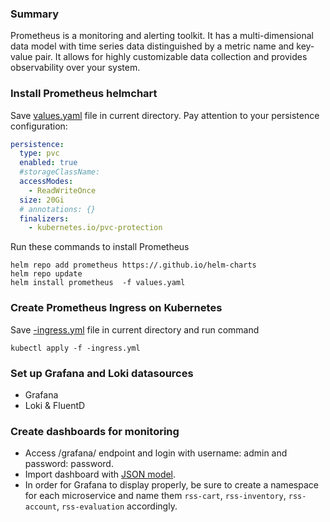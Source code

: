 ### Summary
Prometheus is a monitoring and alerting toolkit. It has a multi-dimensional data model with time series data distinguished by a metric name and key-value pair. It allows for highly customizable data collection and provides observability over your system.


### Install Prometheus helmchart
Save [values.yaml](https://github.com/rss--values.yaml) file in current directory.
Pay attention to your persistence configuration:
```yaml
persistence:
  type: pvc
  enabled: true
  #storageClassName:
  accessModes:
    - ReadWriteOnce
  size: 20Gi
  # annotations: {}
  finalizers:
    - kubernetes.io/pvc-protection
```
Run these commands to install Prometheus
```
helm repo add prometheus https://.github.io/helm-charts
helm repo update
helm install prometheus  -f values.yaml
```

### Create Prometheus Ingress on Kubernetes
Save [-ingress.yml](https://github.com/rss-sre-1-ingress.yml) file in current directory and run command
```
kubectl apply -f -ingress.yml
```

### Set up Grafana and Loki datasources
* Grafana
* Loki & FluentD

### Create dashboards for monitoring
* Access /grafana/ endpoint and login with username: admin and password: password.
* Import dashboard with [JSON model](https). 
* In order for Grafana to display properly, be sure to create a namespace for each microservice and name them `rss-cart`, `rss-inventory`, `rss-account`, `rss-evaluation` accordingly. 

